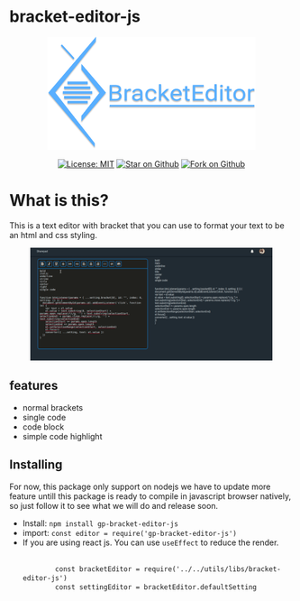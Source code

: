 # bracket-editor-js

<p align="center">
  <img src="https://raw.githubusercontent.com/nggepe/bracket-editor-js/dev/docs/logo.png" height="200" alt="Bracket Editor Js" />
</p>

<p align="center">
  <a href="https://opensource.org/licenses/MIT"><img src="https://img.shields.io/badge/license-MIT-purple.svg" alt="License: MIT"></a>
  <a href="https://github.com/nggepe/bracket-editor-js"><img src="https://img.shields.io/github/stars/nggepe/bracket-editor-js.svg?style=flat&logo=github&colorB=deeppink&label=stars" alt="Star on Github"></a>
  <a href="https://github.com/nggepe/bracket-editor-js"><img src="https://img.shields.io/github/forks/nggepe/bracket-editor-js.svg?style=flat&logo=github&colorB=blue&label=forks" alt="Fork on Github"></a>
</p>

# What is this?

This is a text editor with bracket that you can use to format your text to be an html and css styling.

<p align="center">
  <img src="https://raw.githubusercontent.com/nggepe/bracket-editor-js/main/docs/demo.gif" height="200" alt="A demo for you" />
</p>

## features

  <ul>
    <li>
      normal brackets
    </li>
    <li>
      single code
    </li>
    <li>
      code block
    </li>
    <li>
      simple code highlight
    </li>
  </ul>

## Installing

For now, this package only support on nodejs we have to update more feature untill this package is ready to compile in javascript browser natively, so just follow it to see what we will do and release soon.

<ul>
  <li>
    Install: <code>npm install gp-bracket-editor-js</code>
  </li>
  <li>
    import: <code>const editor = require('gp-bracket-editor-js')</code>
  </li>
  <li>
    If you are using react js. You can use <code>useEffect</code> to reduce the render.
    <pre>
      <code>
        const bracketEditor = require('../../utils/libs/bracket-editor-js')
        const settingEditor = bracketEditor.defaultSetting
      </code>
    </pre>

  </ul>
</ul>
